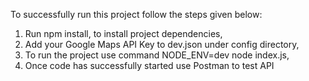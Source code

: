 To successfully run this project follow the steps given below:

1. Run npm install, to install project dependencies,
2. Add your Google Maps API Key to dev.json under config directory,
3. To run the project use command NODE_ENV=dev node index.js,
4. Once code has successfully started use Postman to test API
